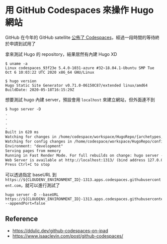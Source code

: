 # 用 GitHub Codespaces 來操作 Hugo 網站


GitHub 在今年的 GitHub satellite [公佈了 Codespaces](/posts/2020/05/github-codespaces-feature.md)，經過一段時間的等待終於申請到試用了

<!--more-->

拿來測試 Hugo 的 repository，結果居然有內建 Hugo XD

```shell
$ uname -a
Linux codespaces_93f23e 5.4.0-1031-azure #32~18.04.1-Ubuntu SMP Tue Oct 6 10:03:22 UTC 2020 x86_64 GNU/Linux

$ hugo version
Hugo Static Site Generator v0.71.0-06150C87/extended linux/amd64 BuildDate: 2020-05-18T16:15:29Z
```

想要測試 hugo 內建 server，預設會用 `localhost` 來建立網站，但外面連不到

```txt
$ hugo server -D
.
.
.
.
Built in 620 ms
Watching for changes in /home/codespace/workspace/HugoRepo/{archetypes,content,data,static,themes}
Watching for config changes in /home/codespace/workspace/HugoRepo/config.toml
Environment: "development"
Serving pages from memory
Running in Fast Render Mode. For full rebuilds on change: hugo server --disableFastRender
Web Server is available at http://localhost:1313/ (bind address 127.0.0.1)
Press Ctrl+C to stop
```

可以透過指定 baseURL 到 `https://${CLOUDENV_ENVIRONMENT_ID}-1313.apps.codespaces.githubusercontent.com`，就可以進行測試了

```shell
hugo server -D --baseURL https://${CLOUDENV_ENVIRONMENT_ID}-1313.apps.codespaces.githubusercontent.com --appendPort=false
```

## Reference
- https://ddulic.dev/github-codespaces-on-ipad
- https://www.isaaclevin.com/post/github-codespaces/


